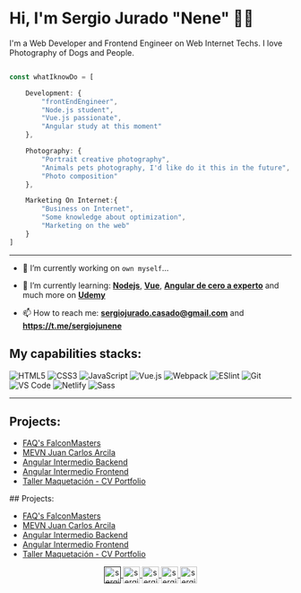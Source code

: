 # Hi, I'm Sergio Jurado "Nene" 👋🏽

I'm a Web Developer and Frontend Engineer on Web Internet Techs. I love Photography of Dogs and People.

```js

const whatIknowDo = [ 

    Development: {
        "frontEndEngineer", 
        "Node.js student",
        "Vue.js passionate",
        "Angular study at this moment"
    },

    Photography: {
        "Portrait creative photography",
        "Animals pets photography, I'd like do it this in the future",
        "Photo composition"
    },

    Marketing On Internet:{
        "Business on Internet",
        "Some knowledge about optimization",
        "Marketing on the web"
    }
]

```
---

- 🔭 I’m currently working on `own myself`...

- 🌱 I’m currently learning: **[Nodejs](https://nodejs.org)**, **[Vue](https//escuelavue.es)**, **[Angular de cero a experto](https://www.udemy.com/course/angular-2-fernando-herrera/)** and much more on **[Udemy](https://www.udemy.com/home/my-courses/learning/)**

- 📫 How to reach me: **<sergiojurado.casado@gmail.com>** and **https://t.me/sergiojunene**


## My capabilities stacks:

![HTML5](https://img.shields.io/badge/-HTML5-%23E44D27?style=flat-square&logo=html5&logoColor=ffffff) ![CSS3](https://img.shields.io/badge/-CSS3-%231572B6?style=flat-square&logo=css3) ![JavaScript](https://img.shields.io/badge/-JavaScript-%23F7DF1C?style=flat-square&logo=javascript&logoColor=000000&labelColor=%23F7DF1C&color=%23FFCE5A) ![Vue.js](https://img.shields.io/badge/-Vue.js-%232c3e50?style=flat-square&logo=Vue.js) ![Webpack](https://img.shields.io/badge/-Webpack-%232C3A42?style=flat-square&logo=webpack) ![ESlint](https://img.shields.io/badge/-ESLint-%234B32C3?style=flat-square&logo=eslint) ![Git](https://img.shields.io/badge/-Git-%23F05032?style=flat-square&logo=git&logoColor=%23ffffff) ![VS Code](https://img.shields.io/badge/-VSCode-%23007ACC?style=flat-square&logo=visual-studio-code) ![Netlify](https://img.shields.io/badge/-Netlify-%2300C7B7?style=flat-square&logo=netlify&logoColor=ffffff) ![Sass](https://img.shields.io/badge/-Sass-%23CC6699?style=flat-square&logo=sass&logoColor=ffffff)

---- 

## Projects:

* [FAQ's FalconMasters](./faq-page)
* [MEVN Juan Carlos Arcila](./mevn-jca)
* [Angular Intermedio Backend](./ng-int-backend)
* [Angular Intermedio Frontend](./ng-int-frontend)
* [Taller Maquetación - CV Portfolio](./portfolio-jonmircha)


## Projects:

* [FAQ's FalconMasters](./faq-page)
* [MEVN Juan Carlos Arcila](./mevn-jca)
* [Angular Intermedio Backend](./ng-int-backend)
* [Angular Intermedio Frontend](./ng-int-frontend)
* [Taller Maquetación - CV Portfolio](./portfolio-jonmircha)


<div align="center">


<a href="" target="blank">
    <img align="center" src="https://cdn.jsdelivr.net/npm/simple-icons@3.0.1/icons/codepen.svg" alt="sergiojunene" height="30" width="30" />
</a>
<a href="https://twitter.com/sergiojunene" target="blank">
    <img align="center" src="https://cdn.jsdelivr.net/npm/simple-icons@3.0.1/icons/twitter.svg" alt="sergiojunene" height="30" width="30" />
</a>
<a href="https://linkedin.com/in/sergiojunene" target="blank">
    <img align="center" src="https://cdn.jsdelivr.net/npm/simple-icons@3.0.1/icons/linkedin.svg" alt="sergiojunene" height="30" width="30" />
</a>
<a href="https://fb.com/sergiojunene" target="blank">
    <img align="center" src="https://cdn.jsdelivr.net/npm/simple-icons@3.0.1/icons/facebook.svg" alt="sergiojunene" height="30" width="30" />
</a>
<a href="https://instagram.com/sergiojunene" target="blank">
    <img align="center" src="https://cdn.jsdelivr.net/npm/simple-icons@3.0.1/icons/instagram.svg" alt="sergiojunene" height="30" width="30" />
</a>

</div>
